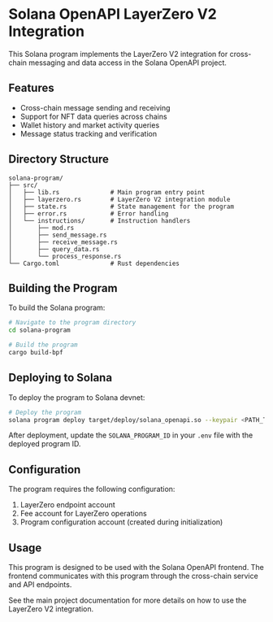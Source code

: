 # Solana OpenAPI LayerZero V2 Integration

This Solana program implements the LayerZero V2 integration for cross-chain messaging and data access in the Solana OpenAPI project.

## Features

- Cross-chain message sending and receiving
- Support for NFT data queries across chains
- Wallet history and market activity queries
- Message status tracking and verification

## Directory Structure

```
solana-program/
├── src/
│   ├── lib.rs              # Main program entry point
│   ├── layerzero.rs        # LayerZero V2 integration module
│   ├── state.rs            # State management for the program
│   ├── error.rs            # Error handling
│   └── instructions/       # Instruction handlers
│       ├── mod.rs
│       ├── send_message.rs
│       ├── receive_message.rs
│       ├── query_data.rs
│       └── process_response.rs
└── Cargo.toml              # Rust dependencies
```

## Building the Program

To build the Solana program:

```bash
# Navigate to the program directory
cd solana-program

# Build the program
cargo build-bpf
```

## Deploying to Solana

To deploy the program to Solana devnet:

```bash
# Deploy the program
solana program deploy target/deploy/solana_openapi.so --keypair <PATH_TO_KEYPAIR> --url https://api.devnet.solana.com
```

After deployment, update the `SOLANA_PROGRAM_ID` in your `.env` file with the deployed program ID.

## Configuration

The program requires the following configuration:

1. LayerZero endpoint account
2. Fee account for LayerZero operations
3. Program configuration account (created during initialization)

## Usage

This program is designed to be used with the Solana OpenAPI frontend. The frontend communicates with this program through the cross-chain service and API endpoints.

See the main project documentation for more details on how to use the LayerZero V2 integration.
